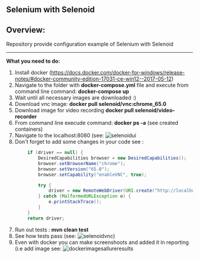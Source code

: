Selenium with Selenoid
---
Overview:
---
 
Repository provide configuration example of Selenium with Selenoid

---
**What you need to do:**
1. Install docker (https://docs.docker.com/docker-for-windows/release-notes/#docker-community-edition-17031-ce-win12--2017-05-12)
3. Navigate to the folder with **docker-compose.yml** file and execute from command line command: **docker-compose up**
4. Wait until all necessary images are downloaded  :)
4. Download vnc image: **docker pull selenoid/vnc:chrome_65.0**
5. Download image for video recording **docker pull selenoid/video-recorder**
6. From command line execude command: **docker ps -a**  (see created containers) 
7. Navigate to the localhost:8080 (see: ![selenoidui](https://user-images.githubusercontent.com/26840848/39272875-e926f05a-48e5-11e8-806f-9847aaa59e52.jpg)
7. Don't forget to add some changes in your code see :
```java
        if (driver == null) {
            DesiredCapabilities browser = new DesiredCapabilities();
            browser.setBrowserName("chrome");
            browser.setVersion("65.0");
            browser.setCapability("enableVNC", true);

            try {
                driver = new RemoteWebDriver(URI.create("http://localhost:4444/wd/hub").toURL(), browser);
            } catch (MalformedURLException e) {
                e.printStackTrace();
            }
        }
        return driver;
```
7. Run out tests : **mvn clean test**
8. See how tests pass (see: ![selenoidvnc](https://user-images.githubusercontent.com/26840848/39272905-fedb162e-48e5-11e8-9284-bdbb73b106dc.jpg))
8. Even with docker you can make screenshoots and added it in reporting (i.e add image see: 
![dockerimagesallureresults](https://user-images.githubusercontent.com/26840848/39099117-67de4f9e-467d-11e8-9f75-04155c2e0b58.jpg)

